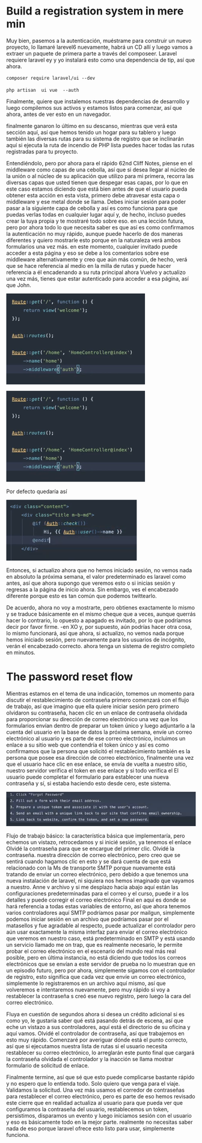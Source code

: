# Build a registration system in mere min

Muy bien, pasemos a la autenticación, muéstrame para construir un nuevo proyecto, lo llamaré larevel6 nuevamente, habrá un CD allí y luego vamos a extraer un paquete de primera parte a través del composeer. Laravel requiere laravel ey y yo instalará esto como una dependencia de tip, así que ahora.

    composer require laravel/ui --dev

    php artisan  ui vue  --auth

Finalmente, quiere que instalemos nuestras dependencias de desarrollo y luego compilemos sus activos y estamos listos para comenzar, así que ahora, antes de ver esto en un navegador.

finalmente ganaron lo último en su descanso, mientras que verá esta sección aquí, así que hemos tenido un hogar para su tablero y luego también las diversas rutas para su sistema de registro que se inclinarán aquí si ejecuta la ruta de incendio de PHP lista puedes hacer todas las rutas registradas para tu proyecto.

Entendiéndolo, pero por ahora para el rápido 62nd Cliff Notes, piense en el middleware como capas de una cebolla, así que si desea llegar al núcleo de la unión o al núcleo de su aplicación que utilizo para mi primera, recorra las diversas capas que usted tienen que despegar esas capas, por lo que en este caso estamos diciendo que está bien antes de que el usuario pueda obtener esta acción en esta vista, primero debe atravesar esta capa o middleware y ese metal donde se llama. Debes iniciar sesión para poder pasar a la siguiente capa de cebolla y así es como funciona para que puedas verlas todas en cualquier lugar aquí y, de hecho, incluso puedes crear la tuya propia y te mostraré todo sobre eso. en una lección futura, pero por ahora todo lo que necesita saber es que así es como confirmamos la autenticación no muy rápido, aunque puede hacerlo de dos maneras diferentes y quiero mostrarle esto porque en la naturaleza verá ambos formularios una vez más. en este momento, cualquier invitado puede acceder a esta página y eso se debe a los comentarios sobre ese middleware alternativamente y creo que aún más común, de hecho, verá que se hace referencia al medio en la milla de rutas y puede hacer referencia a él encadenando a su ruta principal ahora Vuelvo y actualizo una vez más, tienes que estar autenticado para acceder a esa página, así que John.

![vagrant](rutas.png "vagrant")

![vagrant](rutas.png "vagrant")

Por defecto quedaría así

![vagrant](if.png "vagrant")

Entonces, si actualizo ahora que no hemos iniciado sesión, no vemos nada en absoluto la próxima semana, el valor predeterminado es laravel como antes, así que ahora supongo que veremos esto o si inicias sesión y regresas a la página de inicio ahora. Sin embargo, ves el encabezado diferente porque esto es tan común que podemos twittearlo.

De acuerdo, ahora no voy a mostrarte, pero obtienes exactamente lo mismo y se traduce básicamente en el mismo cheque que a veces, aunque querrás hacer lo contrario, lo opuesto a apagado es invitado, por lo que podríamos decir por favor firme. -en XO y, por supuesto, aún podrías hacer otra cosa, lo mismo funcionará, así que ahora, si actualizo, no vemos nada porque hemos iniciado sesión, pero nuevamente para los usuarios de incógnito, verán el encabezado correcto. ahora tenga un sistema de registro completo en minutos.

# The password reset flow

Mientras estamos en el tema de una indicación, tomemos un momento para discutir el restablecimiento de contraseña primero comenzará con el flujo de trabajo, así que imagino que ella quiere iniciar sesión pero primero olvidaron su contraseña, hacen clic en un enlace de contraseña olvidada para proporcionar su dirección de correo electrónico una vez que los formularios envían dentro de preparar un token único y luego adjuntarlo a la cuenta del usuario en la base de datos la próxima semana, envíe un correo electrónico al usuario y es parte de ese correo electrónico, incluimos un enlace a su sitio web que contendría el token único y así es como confirmamos que la persona que solicitó el restablecimiento también es la persona que posee esa dirección de correo electrónico, finalmente una vez que el usuario hace clic en ese enlace, se envía de vuelta a nuestro sitio, nuestro servidor verifica el token en ese enlace y si todo verifica el El usuario puede completar el formulario para establecer una nueva contraseña y sí, si estaba haciendo esto desde cero, este sistema.

![vagrant](reglas.png "vagrant")

Flujo de trabajo básico: la característica básica que implementaría, pero echemos un vistazo, retrocedamos y si inicié sesión, ya tenemos el enlace Olvidé la contraseña para que se encargue del primer clic. Olvidé la contraseña. nuestra dirección de correo electrónico, pero creo que se sentirá cuando hagamos clic en esto y se dará cuenta de que está relacionado con la Ms de transporte SMTP porque nuevamente está tratando de enviar un correo electrónico, pero debido a que tenemos una nueva instalación de laravel, ni siquiera nos hemos imaginado que vayamos a nuestro. Anne v archivo y si me desplazo hacia abajo aquí están las configuraciones predeterminadas para el correo y el curso, puede ir a los detalles y puede corregir el correo electrónico Final en aquí es donde se hará referencia a todas estas variables de entorno, así que ahora tenemos varios controladores aquí SMTP podríamos pasar por mailgun, simplemente podemos iniciar sesión en un archivo que podríamos pasar por el matasellos y fue agradable al respecto, puede actualizar el controlador pero aún usar exactamente la misma interfaz para enviar el correo electrónico que veremos en nuestro caso, está predeterminado en SMTP y está usando un servicio llamado me on trap, que es realmente necesario, le permite probar el correo electrónico en el escenario del mundo real más real posible, pero en última instancia, no está diciendo que todos los correos electrónicos que se envían a este servidor de prueba no lo muestran que en un episodio futuro, pero por ahora, simplemente sigamos con el controlador de registro, esto significa que cada vez que envíe un correo electrónico, simplemente lo registraremos en un archivo aquí mismo, así que volveremos e intentaremos nuevamente, pero muy rápido si voy a restablecer la contraseña s creó ese nuevo registro, pero luego la cara del correo electrónico.

Fluya en cuestión de segundos ahora si desea un crédito adicional si es como yo, le gustaría saber qué está pasando detrás de escena, así que eche un vistazo a sus controladores, aquí está el directorio de su oficina y aquí vamos. Olvidé el controlador de contraseña, así que trabajemos en esto muy rápido. Comenzaré por averiguar dónde está el punto correcto, así que si ejecutamos nuestra lista de rutas si el usuario necesita restablecer su correo electrónico, lo arreglarán este punto final que cargará la contraseña olvidada el controlador y la inacción se llama mostrar formulario de solicitud de enlace.

Finalmente termine, así que sé que esto puede complicarse bastante rápido y no espero que lo entienda todo. Solo quiero que venga para el viaje. Validamos la solicitud. Una vez más usamos el corredor de contraseñas para restablecer el correo electrónico, pero es parte de eso hemos revisado este cierre que en realidad actualiza al usuario para que pueda ver que configuramos la contraseña del usuario, restablecemos un token, persistimos, disparamos un evento y luego iniciamos sesión con el usuario y eso es básicamente todo en la mejor parte. realmente no necesitas saber nada de eso porque laravel ofrece esto listo para usar, simplemente funciona.